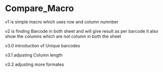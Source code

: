 # Compare_Macro
v1 is simple macro which uses row and column numnber

v2 is finding Barcode in both sheet and will give result as per barcode it also show the columns which are not column in both the sheet

v3.0 introduction of Unique barcodes

v3.1 adjusting Column length

v3.2 adjusting more formates
